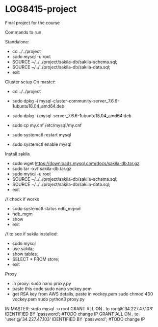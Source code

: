 # LOG8415-project
Final project for the course

Commands to run

Standalone:

*   cd ../../project
*   sudo mysql -u root
*   SOURCE ~/../../project/sakila-db/sakila-schema.sql;
*   SOURCE ~/../../project/sakila-db/sakila-data.sql;
*   exit

Cluster setup
On master:
*   cd ../../project
*   sudo dpkg -i mysql-cluster-community-server_7.6.6-1ubuntu18.04_amd64.deb
*   sudo dpkg -i mysql-server_7.6.6-1ubuntu18.04_amd64.deb
*   sudo cp my.cnf /etc/mysql/my.cnf

*   sudo systemctl restart mysql
*   sudo systemctl enable mysql


Install sakila
*   sudo wget https://downloads.mysql.com/docs/sakila-db.tar.gz
*   sudo tar -xvf sakila-db.tar.gz
*   sudo mysql -u root
*   SOURCE ~/../../project/sakila-db/sakila-schema.sql;
*   SOURCE ~/../../project/sakila-db/sakila-data.sql;
*   exit

// check if works
*   sudo systemctl status ndb_mgmd
*   ndb_mgm
*   show
*   exit

// to see if sakila installed:
*   sudo mysql
*   use sakila;
*   show tables;
*   SELECT * FROM store;
*   exit


Proxy
- in proxy:
sudo nano proxy.py
- paste this code
sudo nano vockey.pem
- get RSA key from AWS details, paste in vockey.pem
sudo chmod 400 vockey.pem
sudo python3 proxy.py

IN MASTER:
sudo mysql -u root
GRANT ALL ON *.* to root@'34.227.47.103' IDENTIFIED BY 'password'; #TODO change IP
GRANT ALL ON *.* to 'user'@'34.227.47.103' IDENTIFIED BY 'password'; #TODO change IP